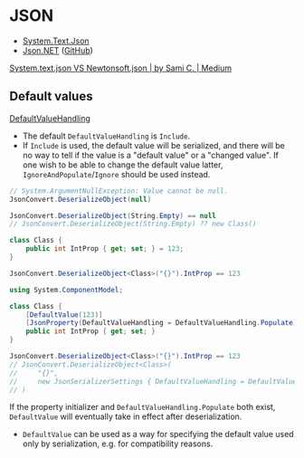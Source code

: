 # JSON
- [System.Text.Json](https://learn.microsoft.com/en-us/dotnet/standard/serialization/system-text-json/overview)
- [Json.NET](https://www.newtonsoft.com/json) ([GitHub](https://github.com/JamesNK/Newtonsoft.Json))

[System.text.json VS Newtonsoft.json | by Sami C. | Medium](https://chsamii.medium.com/system-text-json-vs-newtonsoft-json-d01935068143)

## Default values
[DefaultValueHandling](https://www.newtonsoft.com/json/help/html/T_Newtonsoft_Json_DefaultValueHandling.htm)

- The default `DefaultValueHandling` is `Include`.
- If `Include` is used, the default value will be serialized, and there will be no way to tell if the value is a "default value" or a "changed value". If one wish to be able to change the default value latter, `IgnoreAndPopulate`/`Ignore` should be used instead.

```csharp
// System.ArgumentNullException: Value cannot be null.
JsonConvert.DeserializeObject(null)
```

```csharp
JsonConvert.DeserializeObject(String.Empty) == null
// JsonConvert.DeserializeObject(String.Empty) ?? new Class()
```

```csharp
class Class {
	public int IntProp { get; set; } = 123;
}

JsonConvert.DeserializeObject<Class>("{}").IntProp == 123
```

```csharp
using System.ComponentModel;

class Class {
	[DefaultValue(123)]
    [JsonProperty(DefaultValueHandling = DefaultValueHandling.Populate)]
	public int IntProp { get; set; }
}

JsonConvert.DeserializeObject<Class>("{}").IntProp == 123
// JsonConvert.DeserializeObject<Class>(
//     "{}",
//     new JsonSerializerSettings { DefaultValueHandling = DefaultValueHandling.Populate }
// )
```

If the property initializer and `DefaultValueHandling.Populate` both exist, `DefaultValue` will eventually take in effect after deserialization.
- `DefaultValue` can be used as a way for specifying the default value used only by serialization, e.g. for compatibility reasons.